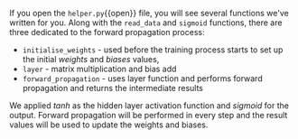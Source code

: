 If you open the `helper.py`{{open}} file, you will see several functions we've written for you. Along with the `read_data` and `sigmoid` functions, there are three dedicated to the forward propagation process:

* `initialise_weights` - used before the training process starts to set up the initial _weights_ and _biases_ values,
* `layer` - matrix multiplication and bias add
* `forward_propagation` - uses layer function and performs forward propagation and returns the intermediate results

We applied _tanh_ as the hidden layer activation function and _sigmoid_ for the output. Forward propagation will be performed in every step and the result values will be used to update the weights and biases.
